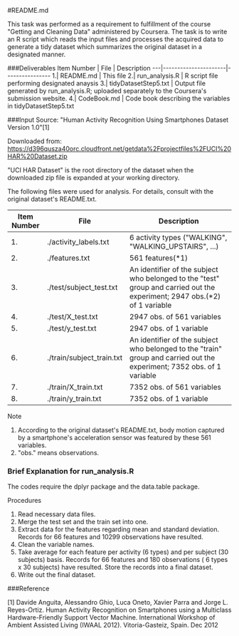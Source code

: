 #README.md

This task was performed as a requirement to fulfillment of the course "Getting    and Cleaning Data" administered by Coursera.
The task is to write an R script which reads the input files and processes the acquired data to generate a tidy dataset which summarizes the original dataset in a designated manner.

###Deliverables
Item Number  | File           | Description
---|----------------------|---------------- 
1.| README.md            | This file
2.| run_analysis.R       | R script file performing designated anaysis
3.| tidyDatasetStep5.txt | Output file generated by run_analysis.R; uploaded separately to the Coursera's submission website.
4.| CodeBook.md          | Code book describing the variables in tidyDatasetStep5.txt

###Input
Source: "Human Activity Recognition Using Smartphones Dataset Version 1.0"[1]

Downloaded from: https://d396qusza40orc.cloudfront.net/getdata%2Fprojectfiles%2FUCI%20HAR%20Dataset.zip

"UCI HAR Dataset" is the root directory of the dataset when the downloaded zip file is expanded at your working directory.

The following files were used for analysis.
For details, consult with the original dataset's README.txt.

Item Number  | File                      | Description
---|--------------------------|--------------------------
1.|./activity_labels.txt     |6 activity types ("WALKING", "WALKING_UPSTAIRS", ...)
2.|./features.txt            |561 features(\*1)
3.|./test/subject_test.txt   |An identifier of the subject who belonged to the "test" group and carried out the experiment; 2947 obs.(\*2) of 1 variable
4.|./test/X_test.txt         |2947 obs. of 561 variables
5.|./test/y_test.txt         |2947 obs. of 1 variable
6.|./train/subject_train.txt |An identifier of the subject who belonged to the "train" group and carried out the experiment; 7352 obs. of 1 variable
7.|./train/X_train.txt       |7352 obs. of 561 variables
8.|./train/y_train.txt       |7352 obs. of 1 variable

Note

1. According to the original dataset's README.txt, body motion captured by a smartphone's acceleration sensor was featured by these 561 variables.
2. "obs." means observations.

### Brief Explanation for run_analysis.R

The codes require the dplyr package and the data.table package.

Procedures

1. Read necessary data files.
2. Merge the test set and the train set into one.
3. Extract data for the features regarding mean and standard deviation.
  Records for 66 features and 10299 observations have resulted.
4. Clean the variable names.
5. Take average for each feature per activity (6 types) and per subject (30 subjects) basis. Records for 66 features and 180 observations ( 6 types x 30 subjects) have resulted. Store the records into a final dataset.
6. Write out the final dataset.

###Reference

[1] Davide Anguita, Alessandro Ghio, Luca Oneto, Xavier Parra and Jorge L. Reyes-Ortiz. Human Activity Recognition on Smartphones using a Multiclass Hardware-Friendly Support Vector Machine. International Workshop of Ambient Assisted Living (IWAAL 2012). Vitoria-Gasteiz, Spain. Dec 2012
